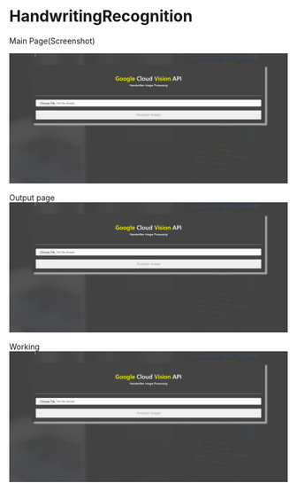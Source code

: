 # HandwritingRecognition


Main Page(Screenshot)

![Screenshot](https://github.com/Yogita-Jethani/HandwritingRecognition/blob/master/main%20page.PNG)


Output page
![Screenshot](https://github.com/Yogita-Jethani/HandwritingRecognition/blob/master/main%20page.PNG)

Working
![Screenshot](https://github.com/Yogita-Jethani/HandwritingRecognition/blob/master/main%20page.PNG)

